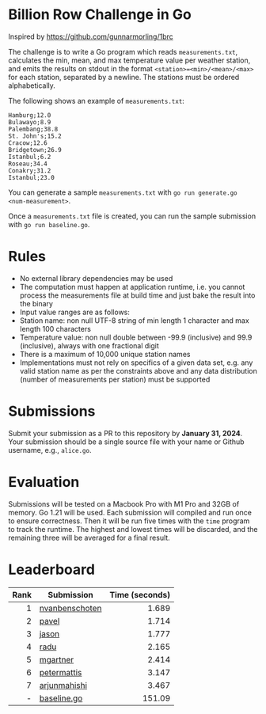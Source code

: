 # Billion Row Challenge in Go

Inspired by https://github.com/gunnarmorling/1brc

The challenge is to write a Go program which reads `measurements.txt`,
calculates the min, mean, and max temperature value per weather station, and
emits the results on stdout in the format `<station>=<min>/<mean>/<max>` for
each station, separated by a newline. The stations must be ordered
alphabetically.

The following shows an example of `measurements.txt`:

```
Hamburg;12.0
Bulawayo;8.9
Palembang;38.8
St. John's;15.2
Cracow;12.6
Bridgetown;26.9
Istanbul;6.2
Roseau;34.4
Conakry;31.2
Istanbul;23.0
```

You can generate a sample `measurements.txt` with
`go run generate.go <num-measurement>`.

Once a `measurements.txt` file is created, you can run the sample submission
with `go run baseline.go`.

# Rules

* No external library dependencies may be used
* The computation must happen at application runtime, i.e. you cannot process 
  the measurements file at build time and just bake the result into the binary
* Input value ranges are as follows:
* Station name: non null UTF-8 string of min length 1 character and max 
  length 100 characters
* Temperature value: non null double between -99.9 (inclusive) and 99.9 
  (inclusive), always with one fractional digit
* There is a maximum of 10,000 unique station names
* Implementations must not rely on specifics of a given data set, e.g. any 
  valid station name as per the constraints above and any data distribution
  (number of measurements per station) must be supported

# Submissions

Submit your submission as a PR to this repository by **January 31, 2024**. Your
submission should be a single source file with your name or Github username,
e.g., `alice.go`.

# Evaluation

Submissions will be tested on a Macbook Pro with M1 Pro and 32GB of memory. Go
1.21 will be used. Each submission will compiled and run once to ensure
correctness. Then it will be run five times with the `time` program to track the
runtime. The highest and lowest times will be discarded, and the remaining three
will be averaged for a final result.

# Leaderboard

| Rank | Submission                                                     | Time (seconds) |
|-----:|----------------------------------------------------------------|---------------:|
|    1 | [nvanbenschoten](https://github.com/dhartunian/1brcgo/pull/18) |          1.689 |
|    2 | [pavel](https://github.com/dhartunian/1brcgo/pull/25)          |          1.714 |
|    3 | [jason](https://github.com/dhartunian/1brcgo/pull/19)          |          1.777 |
|    4 | [radu](https://github.com/dhartunian/1brcgo/pull/20)           |          2.165 |
|    5 | [mgartner](https://github.com/dhartunian/1brcgo/pull/7)        |          2.414 |
|    6 | [petermattis](https://github.com/dhartunian/1brcgo/pull/5)     |          3.147 |
|    7 | [arjunmahishi](https://github.com/dhartunian/1brcgo/pull/10)   |          3.467 |
|    - | [baseline.go](baseline.go)                                     |         151.09 |
